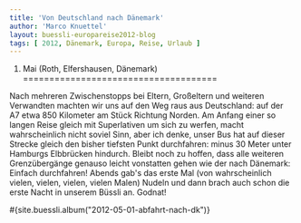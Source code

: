 ```yaml
---
title: 'Von Deutschland nach Dänemark'
author: 'Marco Knuettel'
layout: buessli-europareise2012-blog
tags: [ 2012, Dänemark, Europa, Reise, Urlaub ]
---
```

1. Mai (Roth, Elfershausen, Dänemark)
=====================================

Nach mehreren Zwischenstopps bei Eltern, Großeltern und weiteren Verwandten machten wir 
uns auf den Weg raus aus Deutschland: auf der A7 etwa 850 Kilometer am Stück Richtung Norden. 
Am Anfang einer so langen Reise gleich mit Superlativen um sich zu werfen, macht wahrscheinlich 
nicht soviel Sinn, aber ich denke, unser Bus hat auf dieser Strecke gleich den bisher tiefsten 
Punkt durchfahren: minus 30 Meter unter Hamburgs Elbbrücken hindurch. Bleibt noch zu hoffen, 
dass alle weiteren Grenzübergänge genauso leicht vonstatten gehen wie der nach Dänemark: 
Einfach durchfahren! Abends gab's das erste Mal (von wahrscheinlich vielen, vielen, vielen, 
vielen Malen) Nudeln und dann brach auch schon die erste Nacht in unserem Büssli an. Godnat!

#{site.buessli.album("2012-05-01-abfahrt-nach-dk")}
